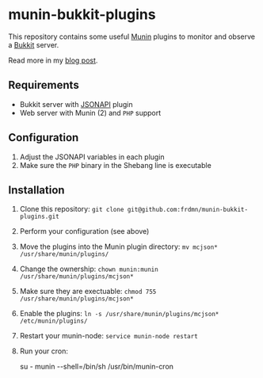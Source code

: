 # munin-bukkit-plugins

This repository contains some useful [Munin](http://munin-monitoring.org/) plugins to monitor and observe a [Bukkit](http://bukkit.org) server.

Read more in my [blog post](http://).

## Requirements

* Bukkit server with [JSONAPI](https://github.com/alecgorge/jsonapi) plugin
* Web server with Munin (2) and `PHP` support

## Configuration

1. Adjust the JSONAPI variables in each plugin
1. Make sure the `PHP` binary in the Shebang line is executable

## Installation

1. Clone this repository: `git clone git@github.com:frdmn/munin-bukkit-plugins.git`
1. Perform your configuration (see above)
1. Move the plugins into the Munin plugin directory: `mv mcjson* /usr/share/munin/plugins/`
1. Change the ownership: `chown munin:munin /usr/share/munin/plugins/mcjson*`
1. Make sure they are exectuable: `chmod 755 /usr/share/munin/plugins/mcjson*`
1. Enable the plugins: `ln -s /usr/share/munin/plugins/mcjson* /etc/munin/plugins/`
1. Restart your munin-node: `service munin-node restart`
1. Run your cron:


    su - munin --shell=/bin/sh
    /usr/bin/munin-cron
